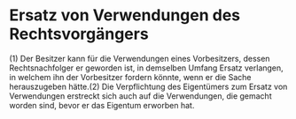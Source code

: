 # Ersatz von Verwendungen des Rechtsvorgängers

(1) Der Besitzer kann für die Verwendungen eines Vorbesitzers, dessen Rechtsnachfolger er geworden ist, in demselben Umfang Ersatz verlangen, in welchem ihn der Vorbesitzer fordern könnte, wenn er die Sache herauszugeben hätte.(2) Die Verpflichtung des Eigentümers zum Ersatz von Verwendungen erstreckt sich auch auf die Verwendungen, die gemacht worden sind, bevor er das Eigentum erworben hat. 

